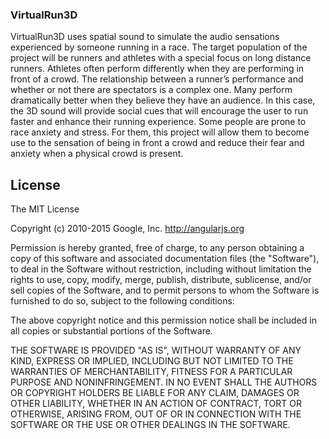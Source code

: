 ### VirtualRun3D

VirtualRun3D uses spatial sound to simulate the audio sensations experienced by someone running in a race. The target population of the project will be runners and athletes with a special focus on long distance runners. Athletes often perform differently when they are performing in front of a crowd. The relationship between a runner’s performance and whether or not there are spectators is a complex one. Many perform dramatically better when they believe they have an audience. In this case, the 3D sound will provide social cues that will encourage the user to run faster and enhance their running experience. Some people are prone to race anxiety and stress. For them, this project will allow them to become use to the sensation of being in front a crowd and reduce their fear and anxiety when a physical crowd is present.

## License

The MIT License

Copyright (c) 2010-2015 Google, Inc. http://angularjs.org

Permission is hereby granted, free of charge, to any person obtaining a copy
of this software and associated documentation files (the "Software"), to deal
in the Software without restriction, including without limitation the rights
to use, copy, modify, merge, publish, distribute, sublicense, and/or sell
copies of the Software, and to permit persons to whom the Software is
furnished to do so, subject to the following conditions:

The above copyright notice and this permission notice shall be included in
all copies or substantial portions of the Software.

THE SOFTWARE IS PROVIDED "AS IS", WITHOUT WARRANTY OF ANY KIND, EXPRESS OR
IMPLIED, INCLUDING BUT NOT LIMITED TO THE WARRANTIES OF MERCHANTABILITY,
FITNESS FOR A PARTICULAR PURPOSE AND NONINFRINGEMENT. IN NO EVENT SHALL THE
AUTHORS OR COPYRIGHT HOLDERS BE LIABLE FOR ANY CLAIM, DAMAGES OR OTHER
LIABILITY, WHETHER IN AN ACTION OF CONTRACT, TORT OR OTHERWISE, ARISING FROM,
OUT OF OR IN CONNECTION WITH THE SOFTWARE OR THE USE OR OTHER DEALINGS IN
THE SOFTWARE.
